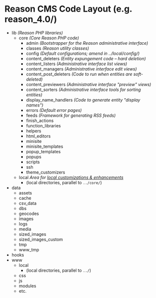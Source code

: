 # Reason CMS Code Layout (e.g. reason_4.0/)

* lib *(Reason PHP libraries)*
	* core *(Core Reason PHP code)*
		* admin *(Bootstrapper for the Reason administrative interface)*
		* classes *(Reason utility classes)*
		* config *(Default configurations; amend in ../local/config/)*
		* content_deleters *(Entity expungement code – hard deletion)*
		* content_listers *(Administrative interface list views)*
		* content_managers *(Administrative interface edit views)*
		* content_post_deleters *(Code to run when entities are soft-deleted)*
		* content_previewers *(Administrative interface "preview" views)*
		* content_sorters *(Administrative interface tools for sorting entities)*
		* display_name_handlers *(Code to generate entity "display names")*
		* errors *(Default error pages)*
		* feeds *(Framework for generating RSS feeds)*
		* finish_actions
		* function_libraries
		* helpers
		* html_editors
		* minisite
		* minisite_templates
		* popup_templates
		* popups
		* scripts
		* ssh
		* theme_customizers
	* local *Area for [local customizations & enhancements](core_local.md)*
		* (local directories, parallel to `../core/`)
* data
	* assets
	* cache
	* csv_data
	* dbs
	* geocodes
	* images
	* logs
	* media
	* sized_images
	* sized_images_custom
	* tmp
	* www_tmp
* hooks
* www
	* local
		* (local directories, parallel to `../`)
	* css
	* js
	* modules
	* etc.
